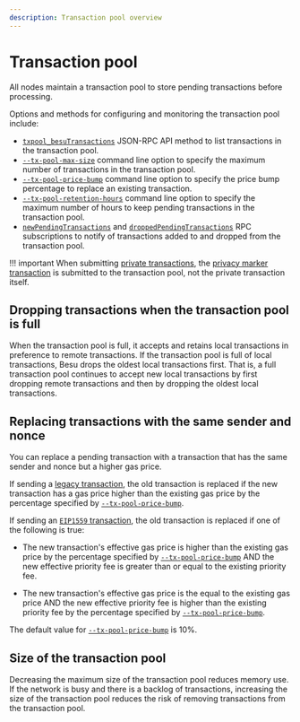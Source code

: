 ```yaml
---
description: Transaction pool overview
---
```


# Transaction pool

All nodes maintain a transaction pool to store pending transactions before processing.

Options and methods for configuring and monitoring the transaction pool include:

* [`txpool_besuTransactions`](../../reference/api/index.md#txpool_besutransactions) JSON-RPC API
  method to list transactions in the transaction pool.
* [`--tx-pool-max-size`](../../reference/cli/options.md#tx-pool-max-size) command line option to
  specify the maximum number of transactions in the transaction pool.
* [`--tx-pool-price-bump`](../../reference/cli/options.md#tx-pool-price-bump) command line
  option to specify the price bump percentage to replace an existing transaction.
* [`--tx-pool-retention-hours`](../../reference/cli/options.md#tx-pool-retention-hours) command
  line option to specify the maximum number of hours to keep pending transactions in the transaction
  pool.
* [`newPendingTransactions`](../../how-to/use-besu-api/rpc-pubsub.md#pending-transactions) and
  [`droppedPendingTransactions`](../../how-to/use-besu-api/rpc-pubsub.md#dropped-transactions)
  RPC subscriptions to notify of transactions added to and dropped from the transaction pool.

!!! important
    When submitting [private transactions](../../../private-networks/concepts/privacy/private-transactions/index.md#nonce-validation), the
    [privacy marker transaction](../../../private-networks/concepts/privacy/private-transactions/processing.md) is submitted to the
    transaction pool, not the private transaction itself.

## Dropping transactions when the transaction pool is full

When the transaction pool is full, it accepts and retains local transactions in preference to
remote transactions. If the transaction pool is full of local transactions, Besu drops the oldest
local transactions first. That is, a full transaction pool continues to accept new local
transactions by first dropping remote transactions and then by dropping the oldest local
transactions.

## Replacing transactions with the same sender and nonce

You can replace a pending transaction with a transaction that has the same sender and nonce but a higher gas price.

If sending a [legacy transaction](types.md#frontier-transactions), the old transaction is replaced if the
new transaction has a gas price higher than the existing gas price by the percentage specified by
[`--tx-pool-price-bump`](../../reference/cli/options.md#tx-pool-price-bump).

If sending an [`EIP1559` transaction](types.md#eip1559-transactions), the old transaction is replaced if
one of the following is true:

* The new transaction's effective gas price is higher than the existing gas price by the percentage specified by
  [`--tx-pool-price-bump`](../../reference/cli/options.md#tx-pool-price-bump) AND the new effective priority fee is
  greater than or equal to the existing priority fee.

* The new transaction's effective gas price is the equal to the existing gas price AND the new effective priority fee is
  higher than the existing priority fee by the percentage specified by
  [`--tx-pool-price-bump`](../../reference/cli/options.md#tx-pool-price-bump).

The default value for [`--tx-pool-price-bump`](../../reference/cli/options.md#tx-pool-price-bump) is 10%.

## Size of the transaction pool

Decreasing the maximum size of the transaction pool reduces memory use. If the network is busy and
there is a backlog of transactions, increasing the size of the transaction pool reduces the risk of
removing transactions from the transaction pool.
